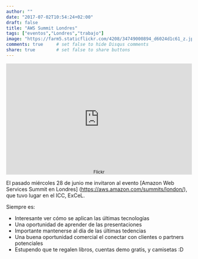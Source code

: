 ```yaml
---
author: ""
date: "2017-07-02T10:54:24+02:00"
draft: false
title: "AWS Summit Londres"
tags: ["eventos","Londres","trabajo"]
image: "https://farm5.staticflickr.com/4208/34749000894_d6024d1c61_z.jpg"
comments: true     # set false to hide Disqus comments
share: true        # set false to share buttons
---
```

<div style="position: relative; padding-bottom: 60%; overflow: auto; -webkit-overflow-scrolling:touch;"><iframe style="position: absolute; top: 0; left: 0; width: 100%; height: 100%;" src="https://flickrembed.com/cms_embed.php?source=flickr&layout=responsive&input=www.flickr.com/photos/jcortell/albums/72157685613763355&sort=5&by=album&theme=default_notextpanel&scale=fill&limit=10&skin=default" scrolling="no" frameborder="0" allowFullScreen="true" webkitallowfullscreen="true" mozallowfullscreen="true"></iframe><small style="display: block; text-align: center; position: absolute; bottom: 0; left: 0; right: 0; margin-left: auto; margin-right: auto;"Galería de fotos en<a href="https://www.flickr.com/photos/jcortell/albums/72157685613763355">Flickr</a></small></div>

El pasado miércoles 28 de junio me invitaron al evento [Amazon Web Services Summit en Londres] (https://aws.amazon.com/summits/london/), que tuvo lugar en el ICC, ExCeL.   

Siempre es:
 
* Interesante ver cómo se aplican las últimas tecnologías
* Una oportunidad de aprender de las presentaciones
* Importante mantenerse al día de las últimas tedencias
* Una buena oportunidad comercial el conectar con clientes o partners potenciales
* Estupendo que te regalen libros, cuentas demo gratis, y camisetas :D